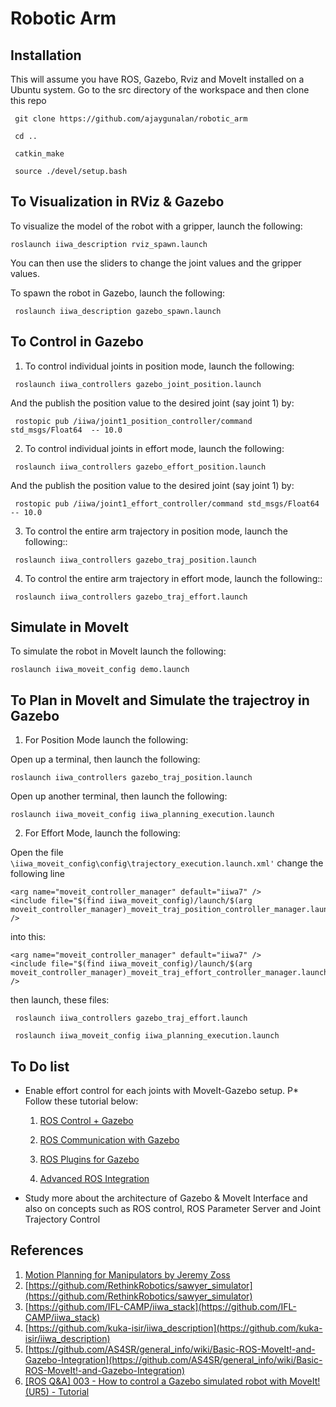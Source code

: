 Robotic Arm
===========

## Installation 
This will assume you have ROS, Gazebo, Rviz and MoveIt installed on a Ubuntu system. Go to the src directory of the workspace and then clone this repo

  	 git clone https://github.com/ajaygunalan/robotic_arm 

  	 cd ..

  	 catkin_make

     source ./devel/setup.bash


## To Visualization in RViz & Gazebo

To visualize the model of the robot with a gripper, launch the following:

  ```
  roslaunch iiwa_description rviz_spawn.launch
  ```

You can then use the sliders to change the joint values and the gripper values.

To spawn the robot in Gazebo, launch the following:


  ```
   roslaunch iiwa_description gazebo_spawn.launch 
  ```

## To Control in Gazebo

1. To control individual joints in position mode, launch the following:

  ```
   roslaunch iiwa_controllers gazebo_joint_position.launch 
  ```
And the publish the position value to the desired joint (say joint 1) by:

  ```
   rostopic pub /iiwa/joint1_position_controller/command std_msgs/Float64  -- 10.0
  ```


2. To control individual joints in effort mode, launch the following:

  ```
   roslaunch iiwa_controllers gazebo_effort_position.launch
  ``` 
And the publish the position value to the desired joint (say joint 1) by:

  ```
   rostopic pub /iiwa/joint1_effort_controller/command std_msgs/Float64  -- 10.0
  ```

3. To control the entire arm trajectory in position mode, launch the following::

  ```
   roslaunch iiwa_controllers gazebo_traj_position.launch  
  ``` 

4. To control the entire arm trajectory in effort mode, launch the following::

  ```
   roslaunch iiwa_controllers gazebo_traj_effort.launch  
  ``` 


## Simulate in MoveIt

To simulate the robot in MoveIt launch the following:


  ```
  roslaunch iiwa_moveit_config demo.launch 
  ```

## To Plan in MoveIt and Simulate the trajectroy in  Gazebo

1. For Position Mode launch the following:

Open up a terminal, then launch the following:


  ```
  roslaunch iiwa_controllers gazebo_traj_position.launch   
  ```

Open up another terminal, then launch the following:


  ```
  roslaunch iiwa_moveit_config iiwa_planning_execution.launch 
  ``` 
  
2. For Effort Mode, launch the following:

Open the file ```\iiwa_moveit_config\config\trajectory_execution.launch.xml'``` change the following line

  ``` 
  <arg name="moveit_controller_manager" default="iiwa7" />
  <include file="$(find iiwa_moveit_config)/launch/$(arg moveit_controller_manager)_moveit_traj_position_controller_manager.launch.xml" />
  ```
into this:

  ``` 
  <arg name="moveit_controller_manager" default="iiwa7" />
  <include file="$(find iiwa_moveit_config)/launch/$(arg moveit_controller_manager)_moveit_traj_effort_controller_manager.launch.xml" />
  ```
then launch, these files:

 ```
  roslaunch iiwa_controllers gazebo_traj_effort.launch   

  roslaunch iiwa_moveit_config iiwa_planning_execution.launch 
  ``` 





## To Do list

* Enable effort control for each joints with MoveIt-Gazebo setup.
P* Follow these tutorial below:

    1. [ROS Control + Gazebo](http://gazebosim.org/tutorials/?tut=ros_control)

    2. [ROS Communication with Gazebo](http://gazebosim.org/tutorials/?tut=ros_comm)
        
    3. [ROS Plugins for Gazebo](http://gazebosim.org/tutorials/?tut=ros_plugins)
        
    4. [Advanced ROS Integration](http://gazebosim.org/tutorials/?tut=ros_advanced)
        
* Study more about the architecture of Gazebo & MoveIt Interface and also on concepts such as ROS control, ROS Parameter Server and Joint Trajectory Control

## References

1. [Motion Planning for Manipulators by Jeremy Zoss](http://aeswiki.datasys.swri.edu/rositraining/Exercises?action=AttachFile&do=get&target=ROS-I+Basic+Developer%E2%80%99s+Training+-+Session+3.pdf)
2. [https://github.com/RethinkRobotics/sawyer_simulator](https://github.com/RethinkRobotics/sawyer_simulator)
3. [https://github.com/IFL-CAMP/iiwa_stack](https://github.com/IFL-CAMP/iiwa_stack)
4. [https://github.com/kuka-isir/iiwa_description](https://github.com/kuka-isir/iiwa_description)
5. [https://github.com/AS4SR/general_info/wiki/Basic-ROS-MoveIt!-and-Gazebo-Integration](https://github.com/AS4SR/general_info/wiki/Basic-ROS-MoveIt!-and-Gazebo-Integration)
6. [[ROS Q&A] 003 - How to control a Gazebo simulated robot with MoveIt! (UR5) - Tutorial](https://www.youtube.com/watch?v=j6bBxfD_bYs&t=144s)
